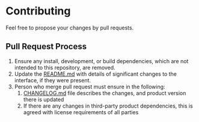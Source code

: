 # Contributing

Feel free to propose your changes by pull requests.

## Pull Request Process

1. Ensure any install, development, or build dependencies, which are not intended to this
   repository, are removed.
1. Update the [README.md](README.md) with details of significant changes to the interface, if they
   were present.
1. Person who merge pull request must ensure in the following:
   1. [CHANGELOG.md](CHANGELOG.md) file describes the changes, and product version there is updated
   1. If there are any changes in third-party product dependencies, this is agreed with license
      requirements of all parties
